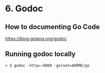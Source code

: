 # 6. Godoc

## How to documenting Go Code
https://blog.golang.org/godoc

## Running godoc locally
```
> $ godoc -http=:6060 -goroot=$HOME/go
```